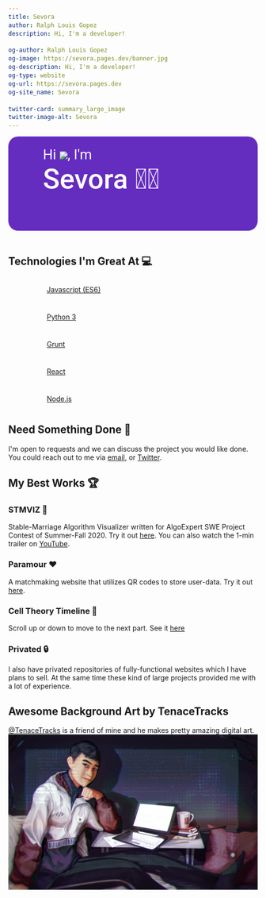 ```yaml
---
title: Sevora
author: Ralph Louis Gopez
description: Hi, I'm a developer!

og-author: Ralph Louis Gopez
og-image: https://sevora.pages.dev/banner.jpg
og-description: Hi, I'm a developer!
og-type: website
og-url: https://sevora.pages.dev
og-site_name: Sevora

twitter-card: summary_large_image
twitter-image-alt: Sevora
---
```

<style>
    .hello.gif {
        background-color: transparent;
        width: 40px;
    }

    .hero {
        width: auto; 
        min-height: 150px; 
        background-color: #642cbf; 

        padding: 20px;
        
        border-radius: 20px;
    }

    .heading {
        color: white; 
        font-family: Roboto; 
        font-size:2em;
    }

    .h1 {
        font-weight: 500;
        font-size: 3.5em;
    }

    .h2 {
        font-size: 2.5em;
    }

    .switch-text {
        min-width: 100%;
        min-height: 100px;
        cursor: pointer;
    }

    .switch-text div:nth-of-type(1), .switch-text:hover div:nth-of-type(2) {
        display: none;
    }
    
    .switch-text:hover div:nth-of-type(1), .switch-text div:nth-of-type(2) {
        display: block;
    }

    li {
        margin-bottom: 15px;
        list-style-type: none;
    }

    .icon {
        display: inline-block;
        width: 40px;
        height: 40px;
        margin-right: 10px;
        vertical-align: middle;

        -webkit-mask-repeat: no-repeat;
        mask-repeat: no-repeat;
    }

    .icon.javascript {
        background-color: yellow;
        -webkit-mask-image: url("assets/fontawesome/js.svg");
        mask-image: url("assets/fontawesome/js.svg");
    }

    .icon.python {
        background-color: darkviolet;
        -webkit-mask-image: url("assets/fontawesome/python.svg");
        mask-image: url("assets/fontawesome/python.svg");
    }

    .icon.react {
        background-color: blue;
        -webkit-mask-image: url("assets/fontawesome/react.svg");
        mask-image: url("assets/fontawesome/react.svg");
    }

    .icon.grunt {
        background-color: orange;
        -webkit-mask-image: url("assets/fontawesome/grunt.svg");
        mask-image: url("assets/fontawesome/grunt.svg");
    }

    .icon.node-js {
        background-color: green;
        -webkit-mask-image: url("assets/fontawesome/node-js.svg");
        mask-image: url("assets/fontawesome/node-js.svg");
    }

    .text {
        display: inline-block;
        font-size: 1em;
        vertical-align: middle;
    }

    @media(min-width:600px)  {
        .hero {
            padding-top: 20px; 
            padding-left: 70px; 
        }

        .h1 {
            font-weight: 500;
            font-size: 4em;
        }

        .h2 {
            font-size: 2em;
        }
    }
</style>

<div class="hero">
    <div class="heading h2">Hi <img class="hello gif" src="https://media.giphy.com/media/hvRJCLFzcasrR4ia7z/giphy.gif"/>, I'm</div>
    <div class="switch-text">
        <div class="heading h1">Ralph Louis Gopez 👨</div>
        <div class="heading h1">Sevora 👨‍💻</div>
    </div>
</div>
<br />

<h2>Technologies I'm Great At 💻</h2>
<ul>
    <li>
        <span class="javascript icon"></span>
        <span class="text">
            <a href="https://www.javascript.com/" target="_blank">Javascript (ES6)</a>
        </span>
    </li>
    <li>
        <span class="python icon"></span>
        <span class="text">
            <a href="https://www.python.org/" target="_blank">Python 3</a>
        </span>
    </li>
    <li>
        <span class="grunt icon"></span>
        <span class="text">
            <a href="https://gruntjs.com/" target="_blank">Grunt</a>
        </span>
    </li>
    <li>
        <span class="react icon"></span>
        <span class="text">
            <a href="https://reactjs.org/" target="_blank">React</a>
        </span>
    </li>
    <li>
        <span class="node-js icon"></span>
        <span class="text">
            <a href="https://nodejs.org/" target="_blank">Node.js</a>
        </span>
    </li>
</ul>

<h2>Need Something Done 🤔</h2>
<div>I'm open to requests and we can discuss the project you would like done. You could reach out to me via <a href="mailto:business.ralph.louis.gopez@gmail.com">email</a>, or <a href="https://twitter.com/ralphlouisgopez" target="blank_">Twitter</a>.</div>

<h2>My Best Works 🏆</h2>
<h3>STMVIZ 💍</h3>
<div>Stable-Marriage Algorithm Visualizer written for AlgoExpert SWE Project Contest of Summer-Fall 2020. Try it out <a href="https://stmviz.herokuapp.com/">here</a>. You can also watch the 1-min trailer on <a href="https://youtu.be/yxNn02h3MzI">YouTube</a>.</div>

<h3>Paramour ❤️</h3>
<div>A matchmaking website that utilizes QR codes to store user-data. Try it out <a href="https://paramour.herokuapp.com/">here</a>.</div>

<h3>Cell Theory Timeline 🔬</h3>
<div>Scroll up or down to move to the next part. See it <a href="https://sevora.github.io/cell-theory-timeline/index.html">here</a></div>

<h3>Privated 🔒</h3>
<div>I also have privated repositories of fully-functional websites which I have plans to sell. At the same time these kind of large projects provided me with a lot of experience.</div>

<h2>Awesome Background Art by TenaceTracks</h2>
<div><a href="https://twitter.com/TenaceTracks">@TenaceTracks</a> is a friend of mine and he makes pretty amazing digital art.</div>

<img src="https://github.com/sevora/sevora/raw/main/assets/bg-art.jpg">